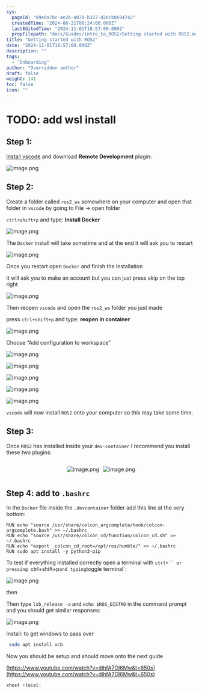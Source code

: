 ```yaml
---
sys:
  pageId: "89e0a78c-4e2b-4070-b327-d28cb0694742"
  createdTime: "2024-08-21T00:24:00.000Z"
  lastEditedTime: "2024-11-01T18:57:00.000Z"
  propFilepath: "docs/Guides/intro_to_ROS2/Getting started with ROS2.md"
title: "Getting started with ROS2"
date: "2024-11-01T18:57:00.000Z"
description: ""
tags:
  - "Onboarding"
author: "Overridden author"
draft: false
weight: 141
toc: false
icon: ""
---
```


# TODO: add wsl install

## Step 1:

[Install vscode](https://code.visualstudio.com/download) and download **Remote Development** plugin:

![image.png](https://prod-files-secure.s3.us-west-2.amazonaws.com/d518164a-d88e-44d1-a4ee-3adb3bd8bce0/efb52993-1881-4a40-b95e-6f020334f022/image.png?X-Amz-Algorithm=AWS4-HMAC-SHA256&X-Amz-Content-Sha256=UNSIGNED-PAYLOAD&X-Amz-Credential=ASIAZI2LB4665N3ZNCBV%2F20250322%2Fus-west-2%2Fs3%2Faws4_request&X-Amz-Date=20250322T230714Z&X-Amz-Expires=3600&X-Amz-Security-Token=IQoJb3JpZ2luX2VjEG0aCXVzLXdlc3QtMiJHMEUCIQD8pztlJVZ52TnpvsKuPlJKjvtIptkr3JsV9tIrjbyeRwIgaTcR65LTdwuwyUDl3DPe5YGjOZLNgkgeOzpjl3BKRPEqiAQIxf%2F%2F%2F%2F%2F%2F%2F%2F%2F%2FARAAGgw2Mzc0MjMxODM4MDUiDOMnhUKywstouTtaKSrcAzOMnfUoQf35yFz%2FWwpWCZsJ8%2B3sncJHtlnLamyAfLR2jvrCehETomZCNu%2BfRJxwnHtPfoyJyT3OiLUbMycRpEofqc9FOsOwi26eWnT0A0m%2FamIj8HNLU3OH5NgrB9%2BD7Kf3VtgPwMO59NPESrzEANeJhiJeRBQfr4YxOSvbEiuS2Rola0p5wKqPWUUW2pFsTDOmaWs3pkcwnGyYidhys0X5qa8Cg2%2Fc1jKTl%2FPG3ImMiLRyaqNZN4exzZV322oqDfo0N3B7e0LagpU1voJP9Gw5TRE%2FWfZet7FZ5FmirpcrmGmYHqGOlMCd3EsDzpWIq9W%2FN1jXFkcAm1HDQfxZ0%2FqQcaJ1JSrY%2F5BNGW24n06ykkrIYuJ5rukCdYvKLpN42YzhgsE5wcZgmIWu0FQ2T3XyLmFiSy8f%2F5ZybPoVof4kkHo4w89TLwXawusGLrvx%2FpM8Naoj%2FvNHyXGOihbeq0sbP5H5kKcOF1hPq0o52NZAFwBIQWHk3zjbnA1j9OKAioy0HU0BMIHORGKf89iAEUrWzvkpjdTvhWcAgOrOCvKm%2Fv13iiMFFkq%2Fidqh6WOk575Cw6%2FTsOxSWprfUF1%2BGm%2FStwoVYpJ%2FptYKTK8m9672cP0QwBBmZEy1V3crMLW2%2FL4GOqUBqSAAysh0H6Pj3in1PNekc4h7M8lP%2FHzEzgF7sD9lMO6DXshW0C1YQhnyYsmXt3EDwZYbhhCXZ2qW9PyJyS22ZGgGjsh7V8fel2m%2BMFsT3WJFm0Az1HpImCU4fkAv3OM8DZ68%2FMTSwVmoynoyfaDqVbcl9fqA8dOaeUheZQtCjxUnxtxsncn0fqDXZ8B%2BlPUVHCeHLzU3GycvyNkZPo5N%2BUnY2nsH&X-Amz-Signature=dc480179a3f32c6fd353d96c0a9d408084ce6b69634468e200cdfcd278741e2b&X-Amz-SignedHeaders=host&x-id=GetObject)

## Step 2:

Create a folder called `ros2_ws` somewhere on your computer and open that folder in `vscode` by going to File → open folder 

`ctrl+shift+p` and type: **Install Docker**

![image.png](https://prod-files-secure.s3.us-west-2.amazonaws.com/d518164a-d88e-44d1-a4ee-3adb3bd8bce0/2269dc0e-1cd5-47ff-bceb-c04ad9b2eab0/image.png?X-Amz-Algorithm=AWS4-HMAC-SHA256&X-Amz-Content-Sha256=UNSIGNED-PAYLOAD&X-Amz-Credential=ASIAZI2LB4665N3ZNCBV%2F20250322%2Fus-west-2%2Fs3%2Faws4_request&X-Amz-Date=20250322T230714Z&X-Amz-Expires=3600&X-Amz-Security-Token=IQoJb3JpZ2luX2VjEG0aCXVzLXdlc3QtMiJHMEUCIQD8pztlJVZ52TnpvsKuPlJKjvtIptkr3JsV9tIrjbyeRwIgaTcR65LTdwuwyUDl3DPe5YGjOZLNgkgeOzpjl3BKRPEqiAQIxf%2F%2F%2F%2F%2F%2F%2F%2F%2F%2FARAAGgw2Mzc0MjMxODM4MDUiDOMnhUKywstouTtaKSrcAzOMnfUoQf35yFz%2FWwpWCZsJ8%2B3sncJHtlnLamyAfLR2jvrCehETomZCNu%2BfRJxwnHtPfoyJyT3OiLUbMycRpEofqc9FOsOwi26eWnT0A0m%2FamIj8HNLU3OH5NgrB9%2BD7Kf3VtgPwMO59NPESrzEANeJhiJeRBQfr4YxOSvbEiuS2Rola0p5wKqPWUUW2pFsTDOmaWs3pkcwnGyYidhys0X5qa8Cg2%2Fc1jKTl%2FPG3ImMiLRyaqNZN4exzZV322oqDfo0N3B7e0LagpU1voJP9Gw5TRE%2FWfZet7FZ5FmirpcrmGmYHqGOlMCd3EsDzpWIq9W%2FN1jXFkcAm1HDQfxZ0%2FqQcaJ1JSrY%2F5BNGW24n06ykkrIYuJ5rukCdYvKLpN42YzhgsE5wcZgmIWu0FQ2T3XyLmFiSy8f%2F5ZybPoVof4kkHo4w89TLwXawusGLrvx%2FpM8Naoj%2FvNHyXGOihbeq0sbP5H5kKcOF1hPq0o52NZAFwBIQWHk3zjbnA1j9OKAioy0HU0BMIHORGKf89iAEUrWzvkpjdTvhWcAgOrOCvKm%2Fv13iiMFFkq%2Fidqh6WOk575Cw6%2FTsOxSWprfUF1%2BGm%2FStwoVYpJ%2FptYKTK8m9672cP0QwBBmZEy1V3crMLW2%2FL4GOqUBqSAAysh0H6Pj3in1PNekc4h7M8lP%2FHzEzgF7sD9lMO6DXshW0C1YQhnyYsmXt3EDwZYbhhCXZ2qW9PyJyS22ZGgGjsh7V8fel2m%2BMFsT3WJFm0Az1HpImCU4fkAv3OM8DZ68%2FMTSwVmoynoyfaDqVbcl9fqA8dOaeUheZQtCjxUnxtxsncn0fqDXZ8B%2BlPUVHCeHLzU3GycvyNkZPo5N%2BUnY2nsH&X-Amz-Signature=ab88dadf48afb8e579e2ba3ca1aae868a34981be374f43a122da0b3333a6a9c2&X-Amz-SignedHeaders=host&x-id=GetObject)

The `Docker` install will take sometime and at the end it will ask you to restart

![image.png](https://prod-files-secure.s3.us-west-2.amazonaws.com/d518164a-d88e-44d1-a4ee-3adb3bd8bce0/ed233f78-be33-4b1f-b89c-9c346c0e961e/image.png?X-Amz-Algorithm=AWS4-HMAC-SHA256&X-Amz-Content-Sha256=UNSIGNED-PAYLOAD&X-Amz-Credential=ASIAZI2LB4665N3ZNCBV%2F20250322%2Fus-west-2%2Fs3%2Faws4_request&X-Amz-Date=20250322T230714Z&X-Amz-Expires=3600&X-Amz-Security-Token=IQoJb3JpZ2luX2VjEG0aCXVzLXdlc3QtMiJHMEUCIQD8pztlJVZ52TnpvsKuPlJKjvtIptkr3JsV9tIrjbyeRwIgaTcR65LTdwuwyUDl3DPe5YGjOZLNgkgeOzpjl3BKRPEqiAQIxf%2F%2F%2F%2F%2F%2F%2F%2F%2F%2FARAAGgw2Mzc0MjMxODM4MDUiDOMnhUKywstouTtaKSrcAzOMnfUoQf35yFz%2FWwpWCZsJ8%2B3sncJHtlnLamyAfLR2jvrCehETomZCNu%2BfRJxwnHtPfoyJyT3OiLUbMycRpEofqc9FOsOwi26eWnT0A0m%2FamIj8HNLU3OH5NgrB9%2BD7Kf3VtgPwMO59NPESrzEANeJhiJeRBQfr4YxOSvbEiuS2Rola0p5wKqPWUUW2pFsTDOmaWs3pkcwnGyYidhys0X5qa8Cg2%2Fc1jKTl%2FPG3ImMiLRyaqNZN4exzZV322oqDfo0N3B7e0LagpU1voJP9Gw5TRE%2FWfZet7FZ5FmirpcrmGmYHqGOlMCd3EsDzpWIq9W%2FN1jXFkcAm1HDQfxZ0%2FqQcaJ1JSrY%2F5BNGW24n06ykkrIYuJ5rukCdYvKLpN42YzhgsE5wcZgmIWu0FQ2T3XyLmFiSy8f%2F5ZybPoVof4kkHo4w89TLwXawusGLrvx%2FpM8Naoj%2FvNHyXGOihbeq0sbP5H5kKcOF1hPq0o52NZAFwBIQWHk3zjbnA1j9OKAioy0HU0BMIHORGKf89iAEUrWzvkpjdTvhWcAgOrOCvKm%2Fv13iiMFFkq%2Fidqh6WOk575Cw6%2FTsOxSWprfUF1%2BGm%2FStwoVYpJ%2FptYKTK8m9672cP0QwBBmZEy1V3crMLW2%2FL4GOqUBqSAAysh0H6Pj3in1PNekc4h7M8lP%2FHzEzgF7sD9lMO6DXshW0C1YQhnyYsmXt3EDwZYbhhCXZ2qW9PyJyS22ZGgGjsh7V8fel2m%2BMFsT3WJFm0Az1HpImCU4fkAv3OM8DZ68%2FMTSwVmoynoyfaDqVbcl9fqA8dOaeUheZQtCjxUnxtxsncn0fqDXZ8B%2BlPUVHCeHLzU3GycvyNkZPo5N%2BUnY2nsH&X-Amz-Signature=b914e2c7689471a27d007df8056f57747fa9caff29854a7dc3a9290a88e8636e&X-Amz-SignedHeaders=host&x-id=GetObject)

Once you restart open `Docker` and finish the installation

It will ask you to make an account but you can just press skip on the top right

![image.png](https://prod-files-secure.s3.us-west-2.amazonaws.com/d518164a-d88e-44d1-a4ee-3adb3bd8bce0/21010ad9-1659-4fd9-9f59-9932a09b2a3d/image.png?X-Amz-Algorithm=AWS4-HMAC-SHA256&X-Amz-Content-Sha256=UNSIGNED-PAYLOAD&X-Amz-Credential=ASIAZI2LB4665N3ZNCBV%2F20250322%2Fus-west-2%2Fs3%2Faws4_request&X-Amz-Date=20250322T230714Z&X-Amz-Expires=3600&X-Amz-Security-Token=IQoJb3JpZ2luX2VjEG0aCXVzLXdlc3QtMiJHMEUCIQD8pztlJVZ52TnpvsKuPlJKjvtIptkr3JsV9tIrjbyeRwIgaTcR65LTdwuwyUDl3DPe5YGjOZLNgkgeOzpjl3BKRPEqiAQIxf%2F%2F%2F%2F%2F%2F%2F%2F%2F%2FARAAGgw2Mzc0MjMxODM4MDUiDOMnhUKywstouTtaKSrcAzOMnfUoQf35yFz%2FWwpWCZsJ8%2B3sncJHtlnLamyAfLR2jvrCehETomZCNu%2BfRJxwnHtPfoyJyT3OiLUbMycRpEofqc9FOsOwi26eWnT0A0m%2FamIj8HNLU3OH5NgrB9%2BD7Kf3VtgPwMO59NPESrzEANeJhiJeRBQfr4YxOSvbEiuS2Rola0p5wKqPWUUW2pFsTDOmaWs3pkcwnGyYidhys0X5qa8Cg2%2Fc1jKTl%2FPG3ImMiLRyaqNZN4exzZV322oqDfo0N3B7e0LagpU1voJP9Gw5TRE%2FWfZet7FZ5FmirpcrmGmYHqGOlMCd3EsDzpWIq9W%2FN1jXFkcAm1HDQfxZ0%2FqQcaJ1JSrY%2F5BNGW24n06ykkrIYuJ5rukCdYvKLpN42YzhgsE5wcZgmIWu0FQ2T3XyLmFiSy8f%2F5ZybPoVof4kkHo4w89TLwXawusGLrvx%2FpM8Naoj%2FvNHyXGOihbeq0sbP5H5kKcOF1hPq0o52NZAFwBIQWHk3zjbnA1j9OKAioy0HU0BMIHORGKf89iAEUrWzvkpjdTvhWcAgOrOCvKm%2Fv13iiMFFkq%2Fidqh6WOk575Cw6%2FTsOxSWprfUF1%2BGm%2FStwoVYpJ%2FptYKTK8m9672cP0QwBBmZEy1V3crMLW2%2FL4GOqUBqSAAysh0H6Pj3in1PNekc4h7M8lP%2FHzEzgF7sD9lMO6DXshW0C1YQhnyYsmXt3EDwZYbhhCXZ2qW9PyJyS22ZGgGjsh7V8fel2m%2BMFsT3WJFm0Az1HpImCU4fkAv3OM8DZ68%2FMTSwVmoynoyfaDqVbcl9fqA8dOaeUheZQtCjxUnxtxsncn0fqDXZ8B%2BlPUVHCeHLzU3GycvyNkZPo5N%2BUnY2nsH&X-Amz-Signature=256b926604acf8093e80fd27976644aa975856984e6b3ac4a4297cf4f521062f&X-Amz-SignedHeaders=host&x-id=GetObject)

Then reopen `vscode` and open the `ros2_ws` folder you just made

press `ctrl+shift+p` and type: **reopen in container**

![image.png](https://prod-files-secure.s3.us-west-2.amazonaws.com/d518164a-d88e-44d1-a4ee-3adb3bd8bce0/4e93b8c2-41ad-488c-8095-c74205196118/image.png?X-Amz-Algorithm=AWS4-HMAC-SHA256&X-Amz-Content-Sha256=UNSIGNED-PAYLOAD&X-Amz-Credential=ASIAZI2LB4665N3ZNCBV%2F20250322%2Fus-west-2%2Fs3%2Faws4_request&X-Amz-Date=20250322T230714Z&X-Amz-Expires=3600&X-Amz-Security-Token=IQoJb3JpZ2luX2VjEG0aCXVzLXdlc3QtMiJHMEUCIQD8pztlJVZ52TnpvsKuPlJKjvtIptkr3JsV9tIrjbyeRwIgaTcR65LTdwuwyUDl3DPe5YGjOZLNgkgeOzpjl3BKRPEqiAQIxf%2F%2F%2F%2F%2F%2F%2F%2F%2F%2FARAAGgw2Mzc0MjMxODM4MDUiDOMnhUKywstouTtaKSrcAzOMnfUoQf35yFz%2FWwpWCZsJ8%2B3sncJHtlnLamyAfLR2jvrCehETomZCNu%2BfRJxwnHtPfoyJyT3OiLUbMycRpEofqc9FOsOwi26eWnT0A0m%2FamIj8HNLU3OH5NgrB9%2BD7Kf3VtgPwMO59NPESrzEANeJhiJeRBQfr4YxOSvbEiuS2Rola0p5wKqPWUUW2pFsTDOmaWs3pkcwnGyYidhys0X5qa8Cg2%2Fc1jKTl%2FPG3ImMiLRyaqNZN4exzZV322oqDfo0N3B7e0LagpU1voJP9Gw5TRE%2FWfZet7FZ5FmirpcrmGmYHqGOlMCd3EsDzpWIq9W%2FN1jXFkcAm1HDQfxZ0%2FqQcaJ1JSrY%2F5BNGW24n06ykkrIYuJ5rukCdYvKLpN42YzhgsE5wcZgmIWu0FQ2T3XyLmFiSy8f%2F5ZybPoVof4kkHo4w89TLwXawusGLrvx%2FpM8Naoj%2FvNHyXGOihbeq0sbP5H5kKcOF1hPq0o52NZAFwBIQWHk3zjbnA1j9OKAioy0HU0BMIHORGKf89iAEUrWzvkpjdTvhWcAgOrOCvKm%2Fv13iiMFFkq%2Fidqh6WOk575Cw6%2FTsOxSWprfUF1%2BGm%2FStwoVYpJ%2FptYKTK8m9672cP0QwBBmZEy1V3crMLW2%2FL4GOqUBqSAAysh0H6Pj3in1PNekc4h7M8lP%2FHzEzgF7sD9lMO6DXshW0C1YQhnyYsmXt3EDwZYbhhCXZ2qW9PyJyS22ZGgGjsh7V8fel2m%2BMFsT3WJFm0Az1HpImCU4fkAv3OM8DZ68%2FMTSwVmoynoyfaDqVbcl9fqA8dOaeUheZQtCjxUnxtxsncn0fqDXZ8B%2BlPUVHCeHLzU3GycvyNkZPo5N%2BUnY2nsH&X-Amz-Signature=929232aee96d7a912ba5c7da215b7411e93a60e89680f64f6828986ae27c9a0e&X-Amz-SignedHeaders=host&x-id=GetObject)

Choose “Add configuration to workspace”

![image.png](https://prod-files-secure.s3.us-west-2.amazonaws.com/d518164a-d88e-44d1-a4ee-3adb3bd8bce0/9560b282-5060-4989-ba37-97e7b2c22476/image.png?X-Amz-Algorithm=AWS4-HMAC-SHA256&X-Amz-Content-Sha256=UNSIGNED-PAYLOAD&X-Amz-Credential=ASIAZI2LB4665N3ZNCBV%2F20250322%2Fus-west-2%2Fs3%2Faws4_request&X-Amz-Date=20250322T230714Z&X-Amz-Expires=3600&X-Amz-Security-Token=IQoJb3JpZ2luX2VjEG0aCXVzLXdlc3QtMiJHMEUCIQD8pztlJVZ52TnpvsKuPlJKjvtIptkr3JsV9tIrjbyeRwIgaTcR65LTdwuwyUDl3DPe5YGjOZLNgkgeOzpjl3BKRPEqiAQIxf%2F%2F%2F%2F%2F%2F%2F%2F%2F%2FARAAGgw2Mzc0MjMxODM4MDUiDOMnhUKywstouTtaKSrcAzOMnfUoQf35yFz%2FWwpWCZsJ8%2B3sncJHtlnLamyAfLR2jvrCehETomZCNu%2BfRJxwnHtPfoyJyT3OiLUbMycRpEofqc9FOsOwi26eWnT0A0m%2FamIj8HNLU3OH5NgrB9%2BD7Kf3VtgPwMO59NPESrzEANeJhiJeRBQfr4YxOSvbEiuS2Rola0p5wKqPWUUW2pFsTDOmaWs3pkcwnGyYidhys0X5qa8Cg2%2Fc1jKTl%2FPG3ImMiLRyaqNZN4exzZV322oqDfo0N3B7e0LagpU1voJP9Gw5TRE%2FWfZet7FZ5FmirpcrmGmYHqGOlMCd3EsDzpWIq9W%2FN1jXFkcAm1HDQfxZ0%2FqQcaJ1JSrY%2F5BNGW24n06ykkrIYuJ5rukCdYvKLpN42YzhgsE5wcZgmIWu0FQ2T3XyLmFiSy8f%2F5ZybPoVof4kkHo4w89TLwXawusGLrvx%2FpM8Naoj%2FvNHyXGOihbeq0sbP5H5kKcOF1hPq0o52NZAFwBIQWHk3zjbnA1j9OKAioy0HU0BMIHORGKf89iAEUrWzvkpjdTvhWcAgOrOCvKm%2Fv13iiMFFkq%2Fidqh6WOk575Cw6%2FTsOxSWprfUF1%2BGm%2FStwoVYpJ%2FptYKTK8m9672cP0QwBBmZEy1V3crMLW2%2FL4GOqUBqSAAysh0H6Pj3in1PNekc4h7M8lP%2FHzEzgF7sD9lMO6DXshW0C1YQhnyYsmXt3EDwZYbhhCXZ2qW9PyJyS22ZGgGjsh7V8fel2m%2BMFsT3WJFm0Az1HpImCU4fkAv3OM8DZ68%2FMTSwVmoynoyfaDqVbcl9fqA8dOaeUheZQtCjxUnxtxsncn0fqDXZ8B%2BlPUVHCeHLzU3GycvyNkZPo5N%2BUnY2nsH&X-Amz-Signature=4a72748b636bf26c19ace8ca34fa46177cf7e63242d45ebadbc1ddd6917ef28a&X-Amz-SignedHeaders=host&x-id=GetObject)

![image.png](https://prod-files-secure.s3.us-west-2.amazonaws.com/d518164a-d88e-44d1-a4ee-3adb3bd8bce0/2ee63f81-886b-48e8-a553-dc6e5eac99e4/image.png?X-Amz-Algorithm=AWS4-HMAC-SHA256&X-Amz-Content-Sha256=UNSIGNED-PAYLOAD&X-Amz-Credential=ASIAZI2LB4665N3ZNCBV%2F20250322%2Fus-west-2%2Fs3%2Faws4_request&X-Amz-Date=20250322T230714Z&X-Amz-Expires=3600&X-Amz-Security-Token=IQoJb3JpZ2luX2VjEG0aCXVzLXdlc3QtMiJHMEUCIQD8pztlJVZ52TnpvsKuPlJKjvtIptkr3JsV9tIrjbyeRwIgaTcR65LTdwuwyUDl3DPe5YGjOZLNgkgeOzpjl3BKRPEqiAQIxf%2F%2F%2F%2F%2F%2F%2F%2F%2F%2FARAAGgw2Mzc0MjMxODM4MDUiDOMnhUKywstouTtaKSrcAzOMnfUoQf35yFz%2FWwpWCZsJ8%2B3sncJHtlnLamyAfLR2jvrCehETomZCNu%2BfRJxwnHtPfoyJyT3OiLUbMycRpEofqc9FOsOwi26eWnT0A0m%2FamIj8HNLU3OH5NgrB9%2BD7Kf3VtgPwMO59NPESrzEANeJhiJeRBQfr4YxOSvbEiuS2Rola0p5wKqPWUUW2pFsTDOmaWs3pkcwnGyYidhys0X5qa8Cg2%2Fc1jKTl%2FPG3ImMiLRyaqNZN4exzZV322oqDfo0N3B7e0LagpU1voJP9Gw5TRE%2FWfZet7FZ5FmirpcrmGmYHqGOlMCd3EsDzpWIq9W%2FN1jXFkcAm1HDQfxZ0%2FqQcaJ1JSrY%2F5BNGW24n06ykkrIYuJ5rukCdYvKLpN42YzhgsE5wcZgmIWu0FQ2T3XyLmFiSy8f%2F5ZybPoVof4kkHo4w89TLwXawusGLrvx%2FpM8Naoj%2FvNHyXGOihbeq0sbP5H5kKcOF1hPq0o52NZAFwBIQWHk3zjbnA1j9OKAioy0HU0BMIHORGKf89iAEUrWzvkpjdTvhWcAgOrOCvKm%2Fv13iiMFFkq%2Fidqh6WOk575Cw6%2FTsOxSWprfUF1%2BGm%2FStwoVYpJ%2FptYKTK8m9672cP0QwBBmZEy1V3crMLW2%2FL4GOqUBqSAAysh0H6Pj3in1PNekc4h7M8lP%2FHzEzgF7sD9lMO6DXshW0C1YQhnyYsmXt3EDwZYbhhCXZ2qW9PyJyS22ZGgGjsh7V8fel2m%2BMFsT3WJFm0Az1HpImCU4fkAv3OM8DZ68%2FMTSwVmoynoyfaDqVbcl9fqA8dOaeUheZQtCjxUnxtxsncn0fqDXZ8B%2BlPUVHCeHLzU3GycvyNkZPo5N%2BUnY2nsH&X-Amz-Signature=e46a42154d0f698a1c382535fd5f93c73b87992e2abd3783ee886da8b8ec0dd5&X-Amz-SignedHeaders=host&x-id=GetObject)

![image.png](https://prod-files-secure.s3.us-west-2.amazonaws.com/d518164a-d88e-44d1-a4ee-3adb3bd8bce0/ae1580b2-b048-407e-aed9-b584224a7a04/image.png?X-Amz-Algorithm=AWS4-HMAC-SHA256&X-Amz-Content-Sha256=UNSIGNED-PAYLOAD&X-Amz-Credential=ASIAZI2LB4665N3ZNCBV%2F20250322%2Fus-west-2%2Fs3%2Faws4_request&X-Amz-Date=20250322T230714Z&X-Amz-Expires=3600&X-Amz-Security-Token=IQoJb3JpZ2luX2VjEG0aCXVzLXdlc3QtMiJHMEUCIQD8pztlJVZ52TnpvsKuPlJKjvtIptkr3JsV9tIrjbyeRwIgaTcR65LTdwuwyUDl3DPe5YGjOZLNgkgeOzpjl3BKRPEqiAQIxf%2F%2F%2F%2F%2F%2F%2F%2F%2F%2FARAAGgw2Mzc0MjMxODM4MDUiDOMnhUKywstouTtaKSrcAzOMnfUoQf35yFz%2FWwpWCZsJ8%2B3sncJHtlnLamyAfLR2jvrCehETomZCNu%2BfRJxwnHtPfoyJyT3OiLUbMycRpEofqc9FOsOwi26eWnT0A0m%2FamIj8HNLU3OH5NgrB9%2BD7Kf3VtgPwMO59NPESrzEANeJhiJeRBQfr4YxOSvbEiuS2Rola0p5wKqPWUUW2pFsTDOmaWs3pkcwnGyYidhys0X5qa8Cg2%2Fc1jKTl%2FPG3ImMiLRyaqNZN4exzZV322oqDfo0N3B7e0LagpU1voJP9Gw5TRE%2FWfZet7FZ5FmirpcrmGmYHqGOlMCd3EsDzpWIq9W%2FN1jXFkcAm1HDQfxZ0%2FqQcaJ1JSrY%2F5BNGW24n06ykkrIYuJ5rukCdYvKLpN42YzhgsE5wcZgmIWu0FQ2T3XyLmFiSy8f%2F5ZybPoVof4kkHo4w89TLwXawusGLrvx%2FpM8Naoj%2FvNHyXGOihbeq0sbP5H5kKcOF1hPq0o52NZAFwBIQWHk3zjbnA1j9OKAioy0HU0BMIHORGKf89iAEUrWzvkpjdTvhWcAgOrOCvKm%2Fv13iiMFFkq%2Fidqh6WOk575Cw6%2FTsOxSWprfUF1%2BGm%2FStwoVYpJ%2FptYKTK8m9672cP0QwBBmZEy1V3crMLW2%2FL4GOqUBqSAAysh0H6Pj3in1PNekc4h7M8lP%2FHzEzgF7sD9lMO6DXshW0C1YQhnyYsmXt3EDwZYbhhCXZ2qW9PyJyS22ZGgGjsh7V8fel2m%2BMFsT3WJFm0Az1HpImCU4fkAv3OM8DZ68%2FMTSwVmoynoyfaDqVbcl9fqA8dOaeUheZQtCjxUnxtxsncn0fqDXZ8B%2BlPUVHCeHLzU3GycvyNkZPo5N%2BUnY2nsH&X-Amz-Signature=fbc4e418bf9ecd8aae054212784d69e15ea0db923a458cd829bc302bbbd6c4b7&X-Amz-SignedHeaders=host&x-id=GetObject)

![image.png](https://prod-files-secure.s3.us-west-2.amazonaws.com/d518164a-d88e-44d1-a4ee-3adb3bd8bce0/53255b28-f75e-430f-b9e3-c0ac8577e42b/image.png?X-Amz-Algorithm=AWS4-HMAC-SHA256&X-Amz-Content-Sha256=UNSIGNED-PAYLOAD&X-Amz-Credential=ASIAZI2LB4665N3ZNCBV%2F20250322%2Fus-west-2%2Fs3%2Faws4_request&X-Amz-Date=20250322T230713Z&X-Amz-Expires=3600&X-Amz-Security-Token=IQoJb3JpZ2luX2VjEG0aCXVzLXdlc3QtMiJHMEUCIQD8pztlJVZ52TnpvsKuPlJKjvtIptkr3JsV9tIrjbyeRwIgaTcR65LTdwuwyUDl3DPe5YGjOZLNgkgeOzpjl3BKRPEqiAQIxf%2F%2F%2F%2F%2F%2F%2F%2F%2F%2FARAAGgw2Mzc0MjMxODM4MDUiDOMnhUKywstouTtaKSrcAzOMnfUoQf35yFz%2FWwpWCZsJ8%2B3sncJHtlnLamyAfLR2jvrCehETomZCNu%2BfRJxwnHtPfoyJyT3OiLUbMycRpEofqc9FOsOwi26eWnT0A0m%2FamIj8HNLU3OH5NgrB9%2BD7Kf3VtgPwMO59NPESrzEANeJhiJeRBQfr4YxOSvbEiuS2Rola0p5wKqPWUUW2pFsTDOmaWs3pkcwnGyYidhys0X5qa8Cg2%2Fc1jKTl%2FPG3ImMiLRyaqNZN4exzZV322oqDfo0N3B7e0LagpU1voJP9Gw5TRE%2FWfZet7FZ5FmirpcrmGmYHqGOlMCd3EsDzpWIq9W%2FN1jXFkcAm1HDQfxZ0%2FqQcaJ1JSrY%2F5BNGW24n06ykkrIYuJ5rukCdYvKLpN42YzhgsE5wcZgmIWu0FQ2T3XyLmFiSy8f%2F5ZybPoVof4kkHo4w89TLwXawusGLrvx%2FpM8Naoj%2FvNHyXGOihbeq0sbP5H5kKcOF1hPq0o52NZAFwBIQWHk3zjbnA1j9OKAioy0HU0BMIHORGKf89iAEUrWzvkpjdTvhWcAgOrOCvKm%2Fv13iiMFFkq%2Fidqh6WOk575Cw6%2FTsOxSWprfUF1%2BGm%2FStwoVYpJ%2FptYKTK8m9672cP0QwBBmZEy1V3crMLW2%2FL4GOqUBqSAAysh0H6Pj3in1PNekc4h7M8lP%2FHzEzgF7sD9lMO6DXshW0C1YQhnyYsmXt3EDwZYbhhCXZ2qW9PyJyS22ZGgGjsh7V8fel2m%2BMFsT3WJFm0Az1HpImCU4fkAv3OM8DZ68%2FMTSwVmoynoyfaDqVbcl9fqA8dOaeUheZQtCjxUnxtxsncn0fqDXZ8B%2BlPUVHCeHLzU3GycvyNkZPo5N%2BUnY2nsH&X-Amz-Signature=6e0a7976fb95d96ce8cf832e3aa68628e4fbc4c1fba661db4f757147eb1302f7&X-Amz-SignedHeaders=host&x-id=GetObject)

![image.png](https://prod-files-secure.s3.us-west-2.amazonaws.com/d518164a-d88e-44d1-a4ee-3adb3bd8bce0/7c562767-5af9-4ffb-97d1-327bcdf4ee00/image.png?X-Amz-Algorithm=AWS4-HMAC-SHA256&X-Amz-Content-Sha256=UNSIGNED-PAYLOAD&X-Amz-Credential=ASIAZI2LB4665N3ZNCBV%2F20250322%2Fus-west-2%2Fs3%2Faws4_request&X-Amz-Date=20250322T230713Z&X-Amz-Expires=3600&X-Amz-Security-Token=IQoJb3JpZ2luX2VjEG0aCXVzLXdlc3QtMiJHMEUCIQD8pztlJVZ52TnpvsKuPlJKjvtIptkr3JsV9tIrjbyeRwIgaTcR65LTdwuwyUDl3DPe5YGjOZLNgkgeOzpjl3BKRPEqiAQIxf%2F%2F%2F%2F%2F%2F%2F%2F%2F%2FARAAGgw2Mzc0MjMxODM4MDUiDOMnhUKywstouTtaKSrcAzOMnfUoQf35yFz%2FWwpWCZsJ8%2B3sncJHtlnLamyAfLR2jvrCehETomZCNu%2BfRJxwnHtPfoyJyT3OiLUbMycRpEofqc9FOsOwi26eWnT0A0m%2FamIj8HNLU3OH5NgrB9%2BD7Kf3VtgPwMO59NPESrzEANeJhiJeRBQfr4YxOSvbEiuS2Rola0p5wKqPWUUW2pFsTDOmaWs3pkcwnGyYidhys0X5qa8Cg2%2Fc1jKTl%2FPG3ImMiLRyaqNZN4exzZV322oqDfo0N3B7e0LagpU1voJP9Gw5TRE%2FWfZet7FZ5FmirpcrmGmYHqGOlMCd3EsDzpWIq9W%2FN1jXFkcAm1HDQfxZ0%2FqQcaJ1JSrY%2F5BNGW24n06ykkrIYuJ5rukCdYvKLpN42YzhgsE5wcZgmIWu0FQ2T3XyLmFiSy8f%2F5ZybPoVof4kkHo4w89TLwXawusGLrvx%2FpM8Naoj%2FvNHyXGOihbeq0sbP5H5kKcOF1hPq0o52NZAFwBIQWHk3zjbnA1j9OKAioy0HU0BMIHORGKf89iAEUrWzvkpjdTvhWcAgOrOCvKm%2Fv13iiMFFkq%2Fidqh6WOk575Cw6%2FTsOxSWprfUF1%2BGm%2FStwoVYpJ%2FptYKTK8m9672cP0QwBBmZEy1V3crMLW2%2FL4GOqUBqSAAysh0H6Pj3in1PNekc4h7M8lP%2FHzEzgF7sD9lMO6DXshW0C1YQhnyYsmXt3EDwZYbhhCXZ2qW9PyJyS22ZGgGjsh7V8fel2m%2BMFsT3WJFm0Az1HpImCU4fkAv3OM8DZ68%2FMTSwVmoynoyfaDqVbcl9fqA8dOaeUheZQtCjxUnxtxsncn0fqDXZ8B%2BlPUVHCeHLzU3GycvyNkZPo5N%2BUnY2nsH&X-Amz-Signature=4e121ce615a9f2a0c820122c9e1c4ae7565b3c4f09783046364ad7662bf372ae&X-Amz-SignedHeaders=host&x-id=GetObject)

`vscode` will now install `ROS2` onto your computer so this may take some time.

## Step 3:

Once `ROS2` has installed inside your `dev-container` I recommend you install these two plugins:

<div style="display: flex;flex-direction: row; column-gap:10px; max-width: 630px;justify-content: center;">
<div>

![image.png](https://prod-files-secure.s3.us-west-2.amazonaws.com/d518164a-d88e-44d1-a4ee-3adb3bd8bce0/3fc3d550-5a54-4ba1-ba6b-faa01cdb7369/image.png?X-Amz-Algorithm=AWS4-HMAC-SHA256&X-Amz-Content-Sha256=UNSIGNED-PAYLOAD&X-Amz-Credential=ASIAZI2LB4663RRBIDFZ%2F20250322%2Fus-west-2%2Fs3%2Faws4_request&X-Amz-Date=20250322T230719Z&X-Amz-Expires=3600&X-Amz-Security-Token=IQoJb3JpZ2luX2VjEG0aCXVzLXdlc3QtMiJGMEQCIEoBOmxfiwNPwRIYVz2VelDpA2NhgIB%2FcCxRaL%2BpQNktAiBvevhNvYi9ZxjU4S5akUGVfKl4lB%2BPJRo39iyu7YGpKyqIBAjF%2F%2F%2F%2F%2F%2F%2F%2F%2F%2F8BEAAaDDYzNzQyMzE4MzgwNSIMdTuW%2BvKkcqlBhKQEKtwDw1iXOn0Y8CdPwWX00FpHV6cri4etdZmW3NMLhhQeK%2BJhZpeC71mpRWP8aaRiPWGGUOiv3CWN9cOfu6R0wbaU4c2hJRV%2Bw2FSLQ6Kno8JpZZypQpmwCT%2F7iXwjs4o8uuSC%2FA17LxIP4UcTI93eh9Uu5qzHafBpjKXfDJeyMis5BF4KYDBm%2Fwobz4cxFHUx0O%2FYn%2BT6Qm4VZqK%2Fy41mlQyWT6u0fASkyr2FAk9FV5vhtiOaokKK0GHgeWhRwwAPm3kWGfPIMdmhXo3Hh4kk1cUCK%2BzU6fSQxXtruIl1mUdSsU8Du4nFbO9eR75uESRQlRiwh5tWTj0EvSj1U5M%2BJnyssoEX8X%2F6bsw1IzTo4zRqefao4a%2BOz%2Fb6kPKCc3Qnxl1qfLonu3myKVFzcGUTVjm4mDZnMzNRJovhEbthrYyMPRxAeD5BtGswWpXeGTuFHAn2LawOI7g4cJEsan1J9fZCperTzmtrs3xkRqjIhez0XgmwBJAhaglaqvVgV%2F8KQAa60zCx73uXHFIXhez0TN0fwHBdZyhNlLR1RNV5cv6D%2BSYei5ulwaVkjTMPvYQYq1rHo4cHC5E35O1WvKLK5wooizrmc8nkxYy7tfIYHIO5HRSfTdCp%2F%2BufH3rRG0wg7b8vgY6pgHu1j36lgcv0HETa2w2tqCunaQ31r26KfIxJXeUlB1HH%2BG1TgJqI9HIsNUzaK1PccYgnRQt8POZdRYIYw2rHCxAnCrgvnoZ0uzL4h3DNJA0i%2FTo%2BXIqXNTDdEDU%2F48lhzXNwLXmB5CfuqVl4IziVFTZh9Ktg8VAqnAtNDmVvkaWt6adyktk9X%2FxCUJh%2BJ65tqeyrF9X4wvyWu3qY9UxoQzIOcpWw9gC&X-Amz-Signature=24cd995c222ca8d8182a570b66efe3ae39597e8430b97136d84cb08a98600e86&X-Amz-SignedHeaders=host&x-id=GetObject)

</div>
<div>

![image.png](https://prod-files-secure.s3.us-west-2.amazonaws.com/d518164a-d88e-44d1-a4ee-3adb3bd8bce0/d994cc66-13c2-4093-a5a3-f84cf4601a82/image.png?X-Amz-Algorithm=AWS4-HMAC-SHA256&X-Amz-Content-Sha256=UNSIGNED-PAYLOAD&X-Amz-Credential=ASIAZI2LB4666LUNRW6P%2F20250322%2Fus-west-2%2Fs3%2Faws4_request&X-Amz-Date=20250322T230719Z&X-Amz-Expires=3600&X-Amz-Security-Token=IQoJb3JpZ2luX2VjEG0aCXVzLXdlc3QtMiJHMEUCIQCqJZqO3SrAAfe%2FxYOKYXWU6FSvbLvKtOIhhDtOgMp4VgIgZFWeoGkrt%2F6wmxD%2FiaIWW%2BDXSyKl5ofDF1mKOCwYsDkqiAQIxf%2F%2F%2F%2F%2F%2F%2F%2F%2F%2FARAAGgw2Mzc0MjMxODM4MDUiDBiXaUC%2FzJgkWLHijircA7u3vlT2ip3DNDKRx2LoleA%2BWSZt%2FuctEyFltMuZ0Xfn1FRZpvT3tZg8l2SgDDJMcixPrBo45q4WW%2F8Sn2LBjMAWDLjgRgo3lxv0qZtzi0Y%2Fr5P41Jm69cBinid0p%2FItqJ7oIo6GHes3Emft%2BF2HHXmfrForR2XJQJDuxgnh2QQe5dur%2BiPf%2F0LkevBQlfEZ%2Bq2mAeH68PXURT%2FkeH1ghvZ1ZQuXwq6du%2BAYjtbeBrUgZGh2JeO9KRF1iBoO0I4t1Ki4onqWAKBszWHluZyAX2CrfQPu5Esf%2FZ7tT46WPzXPGf6wB4hy7x7e5f1GJDaR%2FXRFCAknSGIRP72S2jmPuh3%2BuroqcqxskWugFwWACBBGvSzWzbdE4lS%2FxY8gRlpBaJH1AObYLktGnk0mh5nowLiJyIUkio0dy3b0usz%2B3oTaOVWSdDpDfVI1wZgTmreiRl0f5ImAlWgujNQiNk87FPt2PaxTjmDzrrevIRr4vTcJIV2Hu3Ik7gui1gRw%2BU%2FynG%2FVRUInDLqIL76uOI47wIdxJsUjtHcOQkoOah9QQXegE6rZr%2BJxEuAqR6%2BO9l%2FPM7oDlvcy8ZS0e7Bf%2B%2FMuPUIRrIK6qtMGhkM9bqIKu7tErJ%2FafcmzB%2F0eSRmPMI%2B2%2FL4GOqUB6U4YuwP9S%2BZPstkwLo2HqaP2pUtZBjs8ncuGx0mD6LVy1frznHHQo%2FLsIJV%2BXoI4Sr2ZEg4fGruMj2XFuA6FlIXntXs2wLqAHhMRzD35rfJHI9Bh9o256lFLMglIm0vEyz%2BP2sv7LsWKmDgQtKGQ7JHwmugN5BP6W0JbwCCX246d9aY8xr%2BKfhZtypJoDhb8ELyRy%2B1rCzYlK1g8SYWbxodov7Nw&X-Amz-Signature=d3c7cae8088195a100f3bb0a3c89bd88c437f382439ddd676710454434310005&X-Amz-SignedHeaders=host&x-id=GetObject)

</div>
</div>

## Step 4: add to `.bashrc`

In the `Docker` file inside the `.devcontainer` folder add this line at the very bottom: 

```docker
RUN echo "source /usr/share/colcon_argcomplete/hook/colcon-argcomplete.bash" >> ~/.bashrc
RUN echo "source /usr/share/colcon_cd/function/colcon_cd.sh" >> ~/.bashrc
RUN echo "export _colcon_cd_root=/opt/ros/humble/" >> ~/.bashrc
RUN sudo apt install -y python3-pip 
```

To test if everything installed correctly open a terminal with `ctrl+`` or pressing `ctrl+shift+p` and typing `toggle terminal`:

![image.png](https://prod-files-secure.s3.us-west-2.amazonaws.com/d518164a-d88e-44d1-a4ee-3adb3bd8bce0/6a4943d8-b04e-4c02-9a58-775f3384d1a5/image.png?X-Amz-Algorithm=AWS4-HMAC-SHA256&X-Amz-Content-Sha256=UNSIGNED-PAYLOAD&X-Amz-Credential=ASIAZI2LB4665N3ZNCBV%2F20250322%2Fus-west-2%2Fs3%2Faws4_request&X-Amz-Date=20250322T230713Z&X-Amz-Expires=3600&X-Amz-Security-Token=IQoJb3JpZ2luX2VjEG0aCXVzLXdlc3QtMiJHMEUCIQD8pztlJVZ52TnpvsKuPlJKjvtIptkr3JsV9tIrjbyeRwIgaTcR65LTdwuwyUDl3DPe5YGjOZLNgkgeOzpjl3BKRPEqiAQIxf%2F%2F%2F%2F%2F%2F%2F%2F%2F%2FARAAGgw2Mzc0MjMxODM4MDUiDOMnhUKywstouTtaKSrcAzOMnfUoQf35yFz%2FWwpWCZsJ8%2B3sncJHtlnLamyAfLR2jvrCehETomZCNu%2BfRJxwnHtPfoyJyT3OiLUbMycRpEofqc9FOsOwi26eWnT0A0m%2FamIj8HNLU3OH5NgrB9%2BD7Kf3VtgPwMO59NPESrzEANeJhiJeRBQfr4YxOSvbEiuS2Rola0p5wKqPWUUW2pFsTDOmaWs3pkcwnGyYidhys0X5qa8Cg2%2Fc1jKTl%2FPG3ImMiLRyaqNZN4exzZV322oqDfo0N3B7e0LagpU1voJP9Gw5TRE%2FWfZet7FZ5FmirpcrmGmYHqGOlMCd3EsDzpWIq9W%2FN1jXFkcAm1HDQfxZ0%2FqQcaJ1JSrY%2F5BNGW24n06ykkrIYuJ5rukCdYvKLpN42YzhgsE5wcZgmIWu0FQ2T3XyLmFiSy8f%2F5ZybPoVof4kkHo4w89TLwXawusGLrvx%2FpM8Naoj%2FvNHyXGOihbeq0sbP5H5kKcOF1hPq0o52NZAFwBIQWHk3zjbnA1j9OKAioy0HU0BMIHORGKf89iAEUrWzvkpjdTvhWcAgOrOCvKm%2Fv13iiMFFkq%2Fidqh6WOk575Cw6%2FTsOxSWprfUF1%2BGm%2FStwoVYpJ%2FptYKTK8m9672cP0QwBBmZEy1V3crMLW2%2FL4GOqUBqSAAysh0H6Pj3in1PNekc4h7M8lP%2FHzEzgF7sD9lMO6DXshW0C1YQhnyYsmXt3EDwZYbhhCXZ2qW9PyJyS22ZGgGjsh7V8fel2m%2BMFsT3WJFm0Az1HpImCU4fkAv3OM8DZ68%2FMTSwVmoynoyfaDqVbcl9fqA8dOaeUheZQtCjxUnxtxsncn0fqDXZ8B%2BlPUVHCeHLzU3GycvyNkZPo5N%2BUnY2nsH&X-Amz-Signature=c4d30a051e26dad8cc7e2d8a309e02c956852fe4f36f5086ea8229a1f0bfdb29&X-Amz-SignedHeaders=host&x-id=GetObject)

then 

Then type `lsb_release -a` and `echo $ROS_DISTRO` in the command prompt and you should get similar responses:

![image.png](https://prod-files-secure.s3.us-west-2.amazonaws.com/d518164a-d88e-44d1-a4ee-3adb3bd8bce0/3e635dec-a805-4e85-8b9e-d000e5b71a4e/image.png?X-Amz-Algorithm=AWS4-HMAC-SHA256&X-Amz-Content-Sha256=UNSIGNED-PAYLOAD&X-Amz-Credential=ASIAZI2LB4665N3ZNCBV%2F20250322%2Fus-west-2%2Fs3%2Faws4_request&X-Amz-Date=20250322T230713Z&X-Amz-Expires=3600&X-Amz-Security-Token=IQoJb3JpZ2luX2VjEG0aCXVzLXdlc3QtMiJHMEUCIQD8pztlJVZ52TnpvsKuPlJKjvtIptkr3JsV9tIrjbyeRwIgaTcR65LTdwuwyUDl3DPe5YGjOZLNgkgeOzpjl3BKRPEqiAQIxf%2F%2F%2F%2F%2F%2F%2F%2F%2F%2FARAAGgw2Mzc0MjMxODM4MDUiDOMnhUKywstouTtaKSrcAzOMnfUoQf35yFz%2FWwpWCZsJ8%2B3sncJHtlnLamyAfLR2jvrCehETomZCNu%2BfRJxwnHtPfoyJyT3OiLUbMycRpEofqc9FOsOwi26eWnT0A0m%2FamIj8HNLU3OH5NgrB9%2BD7Kf3VtgPwMO59NPESrzEANeJhiJeRBQfr4YxOSvbEiuS2Rola0p5wKqPWUUW2pFsTDOmaWs3pkcwnGyYidhys0X5qa8Cg2%2Fc1jKTl%2FPG3ImMiLRyaqNZN4exzZV322oqDfo0N3B7e0LagpU1voJP9Gw5TRE%2FWfZet7FZ5FmirpcrmGmYHqGOlMCd3EsDzpWIq9W%2FN1jXFkcAm1HDQfxZ0%2FqQcaJ1JSrY%2F5BNGW24n06ykkrIYuJ5rukCdYvKLpN42YzhgsE5wcZgmIWu0FQ2T3XyLmFiSy8f%2F5ZybPoVof4kkHo4w89TLwXawusGLrvx%2FpM8Naoj%2FvNHyXGOihbeq0sbP5H5kKcOF1hPq0o52NZAFwBIQWHk3zjbnA1j9OKAioy0HU0BMIHORGKf89iAEUrWzvkpjdTvhWcAgOrOCvKm%2Fv13iiMFFkq%2Fidqh6WOk575Cw6%2FTsOxSWprfUF1%2BGm%2FStwoVYpJ%2FptYKTK8m9672cP0QwBBmZEy1V3crMLW2%2FL4GOqUBqSAAysh0H6Pj3in1PNekc4h7M8lP%2FHzEzgF7sD9lMO6DXshW0C1YQhnyYsmXt3EDwZYbhhCXZ2qW9PyJyS22ZGgGjsh7V8fel2m%2BMFsT3WJFm0Az1HpImCU4fkAv3OM8DZ68%2FMTSwVmoynoyfaDqVbcl9fqA8dOaeUheZQtCjxUnxtxsncn0fqDXZ8B%2BlPUVHCeHLzU3GycvyNkZPo5N%2BUnY2nsH&X-Amz-Signature=1b74c535ae8536df85517e9daffc34eba9f45805f09c1e295d56e5a4f235165a&X-Amz-SignedHeaders=host&x-id=GetObject)

Install:  to get windows to pass over

```bash
 sudo apt install xcb
```

Now you should be setup and should move onto the next guide 

[https://www.youtube.com/watch?v=dihfA7Ol6Mw&t=650s](https://www.youtube.com/watch?v=dihfA7Ol6Mw&t=650s)

```python
xhost +local:
```
